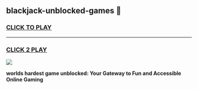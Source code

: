 
## blackjack-unblocked-games 👋
<h3>
<a href="https://premium.freeplayer.one?title=blackjack-unblocked-games&ref=14F">CLICK TO PLAY</a></h3>
<hr>

<h3>
<a href="https://premium.freeplayer.one?title=blackjack-unblocked-games&ref=14F">CLICK 2 PLAY</a>
  
</h3>

<a href="https://premium.freeplayer.one?title=blackjack-unblocked-games&ref=12F/"><img src="https://clearcache.store/games.png"></a>


**worlds hardest game unblocked: Your Gateway to Fun and Accessible Online Gaming**
